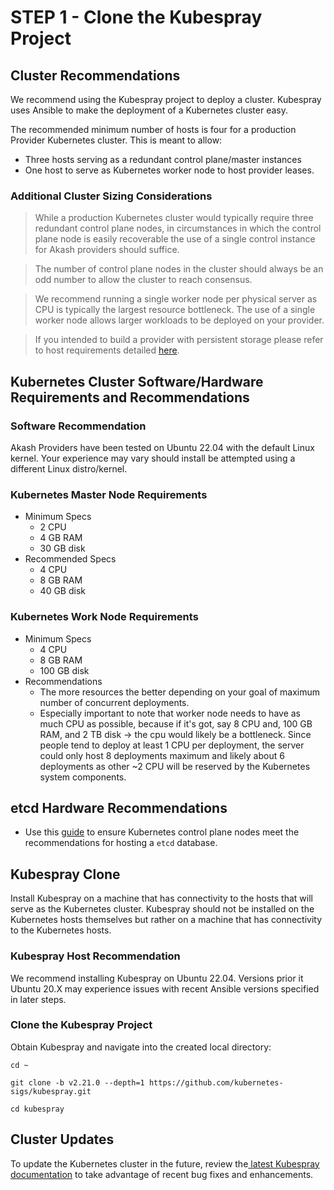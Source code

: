 # STEP 1 - Clone the Kubespray Project

## Cluster Recommendations

We recommend using the Kubespray project to deploy a cluster. Kubespray uses Ansible to make the deployment of a Kubernetes cluster easy.

The recommended minimum number of hosts is four for a production Provider Kubernetes cluster. This is meant to allow:

* Three hosts serving as a redundant control plane/master instances
* One host to serve as Kubernetes worker node to host provider leases.&#x20;

### Additional Cluster Sizing Considerations

> While a production Kubernetes cluster would typically require three redundant control plane nodes, in circumstances in which the control plane node is easily recoverable the use of a single control instance for Akash providers should suffice.

> The number of control plane nodes in the cluster should always be an odd number to allow the cluster to reach consensus.

> We recommend running a single worker node per physical server as CPU is typically the largest resource bottleneck.  The use of a single worker node allows larger workloads to be deployed on your provider.

> If you intended to build a provider with persistent storage please refer to host requirements detailed [here](../helm-based-provider-persistent-storage-enablement/persistent-storage-requirements.md).

## Kubernetes Cluster Software/Hardware Requirements and Recommendations

### Software Recommendation

Akash Providers have been tested on Ubuntu 22.04 with the default Linux kernel. Your experience may vary should install be attempted using a different Linux distro/kernel.

### Kubernetes Master Node Requirements

* Minimum Specs
  * 2 CPU
  * 4 GB RAM
  * 30 GB disk
* Recommended Specs
  * 4 CPU
  * 8 GB RAM
  * 40 GB disk

### Kubernetes Work Node Requirements

* Minimum Specs
  * 4 CPU
  * 8 GB RAM
  * 100 GB disk
* Recommendations
  * The more resources the better depending on your goal of maximum number of concurrent deployments.&#x20;
  * Especially important to note that worker node needs to have as much CPU as possible, because if it's got, say 8 CPU and, 100 GB RAM, and 2 TB disk -> the cpu would likely be a bottleneck. Since people tend to deploy at least 1 CPU per deployment, the server could only host 8 deployments maximum and likely about 6 deployments as other \~2 CPU will be reserved by the Kubernetes system components.

## **etcd Hardware Recommendations**

* Use this [guide](https://etcd.io/docs/v3.3/op-guide/hardware) to ensure Kubernetes control plane nodes meet the recommendations for hosting a `etcd` database.

## **Kubespray Clone**

Install Kubespray on a machine that has connectivity to the hosts that will serve as the Kubernetes cluster.  Kubespray should not be installed on the Kubernetes hosts themselves but rather on a machine that has connectivity to the Kubernetes hosts.

### Kubespray Host Recommendation

We recommend installing Kubespray on Ubuntu 22.04.  Versions prior it Ubuntu 20.X may experience issues with recent Ansible versions specified in later steps.

### Clone the Kubespray Project

Obtain Kubespray and navigate into the created local directory:

```
cd ~

git clone -b v2.21.0 --depth=1 https://github.com/kubernetes-sigs/kubespray.git

cd kubespray
```

## Cluster Updates

To update the Kubernetes cluster in the future, review the[ latest Kubespray documentation](https://github.com/kubernetes-sigs/kubespray/blob/master/docs/upgrades.md) to take advantage of recent bug fixes and enhancements.
